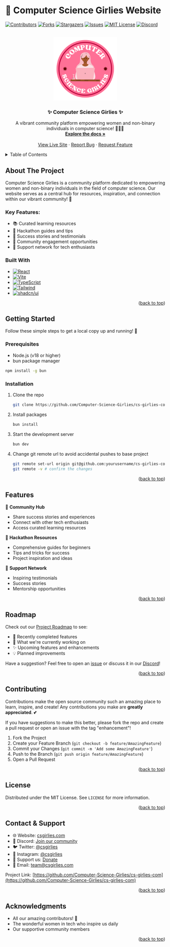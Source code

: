 # 💝 Computer Science Girlies Website

<a id="readme-top"></a>

[![Contributors][contributors-shield]][contributors-url]
[![Forks][forks-shield]][forks-url]
[![Stargazers][stars-shield]][stars-url]
[![Issues][issues-shield]][issues-url]
[![MIT License][license-shield]][license-url]
[![Discord][discord-shield]][discord-url]
<!-- PROJECT LOGO -->
<br />
<div align="center">
  <a href="https://github.com/Computer-Science-Girlies/cs-girlies-com">
    <img src="public/logo.png" alt="Logo" width="200">
  </a>

  <h3 align="center">✨ Computer Science Girlies ✨</h3>

  <p align="center">
    A vibrant community platform empowering women and non-binary individuals in computer science! 👩‍💻✨
    <br />
    <a href="https://github.com/Computer-Science-Girlies/cs-girlies-com"><strong>Explore the docs »</strong></a>
    <br />
    <br />
    <a href="https://csgirlies.com">View Live Site</a>
    ·
    <a href="https://github.com/Computer-Science-Girlies/cs-girlies-com/issues/new?labels=bug&template=bug-report---.md">Report Bug</a>
    ·
    <a href="https://github.com/Computer-Science-Girlies/cs-girlies-com/issues/new?labels=enhancement&template=feature-request---.md">Request Feature</a>
  </p>
</div>

<!-- TABLE OF CONTENTS -->
<details>
  <summary>Table of Contents</summary>
  <ol>
    <li>
      <a href="#about-the-project">About The Project</a>
      <ul>
        <li><a href="#built-with">Built With</a></li>
      </ul>
    </li>
    <li>
      <a href="#getting-started">Getting Started</a>
      <ul>
        <li><a href="#prerequisites">Prerequisites</a></li>
        <li><a href="#installation">Installation</a></li>
      </ul>
    </li>
    <li><a href="#features">Features</a></li>
    <li><a href="#roadmap">Roadmap</a></li>
    <li><a href="#contributing">Contributing</a></li>
    <li><a href="#license">License</a></li>
    <li><a href="#contact">Contact</a></li>
    <li><a href="#acknowledgments">Acknowledgments</a></li>
  </ol>
</details>

## About The Project

Computer Science Girlies is a community platform dedicated to empowering women and non-binary individuals in the field of computer science. Our website serves as a central hub for resources, inspiration, and connection within our vibrant community! 🌟

### Key Features:
- 📚 Curated learning resources
- 🎯 Hackathon guides and tips
- 💪 Success stories and testimonials
- 🤝 Community engagement opportunities
- 💝 Support network for tech enthusiasts

### Built With

* [![React][React.js]][React-url]
* [![Vite][Vite.js]][Vite-url]
* [![TypeScript][TypeScript]][TypeScript-url]
* [![Tailwind][Tailwind.css]][Tailwind-url]
* [![shadcn/ui][shadcn]][shadcn-url]

<p align="right">(<a href="#readme-top">back to top</a>)</p>

## Getting Started

Follow these simple steps to get a local copy up and running! 🚀

### Prerequisites

* Node.js (v18 or higher)
* bun package manager
```sh
npm install -g bun
```

### Installation

1. Clone the repo
   ```sh
   git clone https://github.com/Computer-Science-Girlies/cs-girlies-com.git
   ```
2. Install packages
   ```sh
   bun install
   ```
3. Start the development server
   ```sh
   bun dev
   ```
4. Change git remote url to avoid accidental pushes to base project
   ```sh
   git remote set-url origin git@github.com:yourusername/cs-girlies-com.git
   git remote -v # confirm the changes
   ```

<p align="right">(<a href="#readme-top">back to top</a>)</p>

## Features

🌟 **Community Hub**
- Share success stories and experiences
- Connect with other tech enthusiasts
- Access curated learning resources

🎯 **Hackathon Resources**
- Comprehensive guides for beginners
- Tips and tricks for success
- Project inspiration and ideas

💪 **Support Network**
- Inspiring testimonials
- Success stories
- Mentorship opportunities

<p align="right">(<a href="#readme-top">back to top</a>)</p>

## Roadmap

Check out our [Project Roadmap](https://github.com/orgs/Computer-Science-Girlies/projects/1/views/3) to see:
- 🎉 Recently completed features
- 🚀 What we're currently working on
- ✨ Upcoming features and enhancements
- 💡 Planned improvements

Have a suggestion? Feel free to open an [issue](https://github.com/Computer-Science-Girlies/cs-girlies-com/issues) or discuss it in our [Discord](https://discord.gg/uqMwZvXHBE)!

<p align="right">(<a href="#readme-top">back to top</a>)</p>

## Contributing

Contributions make the open source community such an amazing place to learn, inspire, and create! Any contributions you make are **greatly appreciated**. 💕

If you have suggestions to make this better, please fork the repo and create a pull request or open an issue with the tag "enhancement"!

1. Fork the Project
2. Create your Feature Branch (`git checkout -b feature/AmazingFeature`)
3. Commit your Changes (`git commit -m 'Add some AmazingFeature'`)
4. Push to the Branch (`git push origin feature/AmazingFeature`)
5. Open a Pull Request

<p align="right">(<a href="#readme-top">back to top</a>)</p>

## License

Distributed under the MIT License. See `LICENSE` for more information.

<p align="right">(<a href="#readme-top">back to top</a>)</p>

## Contact & Support

- 🌐 Website: [csgirlies.com](https://csgirlies.com)
- 💬 Discord: [Join our community](https://discord.gg/uqMwZvXHBE)
- 🐦 Twitter: [@csgirlies](https://twitter.com/csgirlies)
- 📸 Instagram: [@csgirlies](https://instagram.com/csgirlies)
- 💝 Support us: [Donate](https://www.csgirlies.com/donate)
- 📧 Email: [team@csgirlies.com](mailto:team@csgirlies.com)

Project Link: [https://github.com/Computer-Science-Girlies/cs-girlies-com](https://github.com/Computer-Science-Girlies/cs-girlies-com)

<p align="right">(<a href="#readme-top">back to top</a>)</p>

## Acknowledgments

* All our amazing contributors! 💖
* The wonderful women in tech who inspire us daily
* Our supportive community members

<p align="right">(<a href="#readme-top">back to top</a>)</p>

<!-- MARKDOWN LINKS & IMAGES -->
[contributors-shield]: https://img.shields.io/github/contributors/Computer-Science-Girlies/cs-girlies-com.svg?style=for-the-badge
[contributors-url]: https://github.com/Computer-Science-Girlies/cs-girlies-com/graphs/contributors
[forks-shield]: https://img.shields.io/github/forks/Computer-Science-Girlies/cs-girlies-com.svg?style=for-the-badge
[forks-url]: https://github.com/Computer-Science-Girlies/cs-girlies-com/network/members
[stars-shield]: https://img.shields.io/github/stars/Computer-Science-Girlies/cs-girlies-com.svg?style=for-the-badge
[stars-url]: https://github.com/Computer-Science-Girlies/cs-girlies-com/stargazers
[issues-shield]: https://img.shields.io/github/issues/Computer-Science-Girlies/cs-girlies-com.svg?style=for-the-badge
[issues-url]: https://github.com/Computer-Science-Girlies/cs-girlies-com/issues
[license-shield]: https://img.shields.io/github/license/Computer-Science-Girlies/cs-girlies-com.svg?style=for-the-badge
[license-url]: https://github.com/Computer-Science-Girlies/cs-girlies-com/blob/main/LICENSE
[discord-shield]: https://img.shields.io/badge/Join_us_on_Discord-7289DA?style=for-the-badge&logo=discord&logoColor=white
[discord-url]: https://discord.gg/uqMwZvXHBE

[React.js]: https://img.shields.io/badge/React-20232A?style=for-the-badge&logo=react&logoColor=61DAFB
[React-url]: https://reactjs.org/
[Vite.js]: https://img.shields.io/badge/Vite-646CFF?style=for-the-badge&logo=vite&logoColor=white
[Vite-url]: https://vitejs.dev/
[TypeScript]: https://img.shields.io/badge/TypeScript-007ACC?style=for-the-badge&logo=typescript&logoColor=white
[TypeScript-url]: https://www.typescriptlang.org/
[Tailwind.css]: https://img.shields.io/badge/Tailwind-38B2AC?style=for-the-badge&logo=tailwind-css&logoColor=white
[Tailwind-url]: https://tailwindcss.com/
[shadcn]: https://img.shields.io/badge/shadcn%2Fui-000000?style=for-the-badge&logo=shadcnui&logoColor=white
[shadcn-url]: https://ui.shadcn.com/